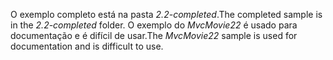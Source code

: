 <span data-ttu-id="3d00f-101">O exemplo completo está na pasta *2.2-completed*.</span><span class="sxs-lookup"><span data-stu-id="3d00f-101">The completed sample is in the *2.2-completed* folder.</span></span> <span data-ttu-id="3d00f-102">O exemplo do *MvcMovie22* é usado para documentação e é difícil de usar.</span><span class="sxs-lookup"><span data-stu-id="3d00f-102">The *MvcMovie22* sample is used for documentation and is difficult to use.</span></span>